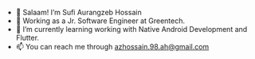- 👋 Salaam! I’m Sufi Aurangzeb Hossain
- 👀 Working as a Jr. Software Engineer at Greentech.
- 🌱 I’m currently learning working with Native Android Development and Flutter.
- 📫 You can reach me through azhossain.98.ah@gmail.com

<!---
shossain125/shossain125 is a ✨ special ✨ repository because its `README.md` (this file) appears on your GitHub profile.
You can click the Preview link to take a look at your changes.
--->
